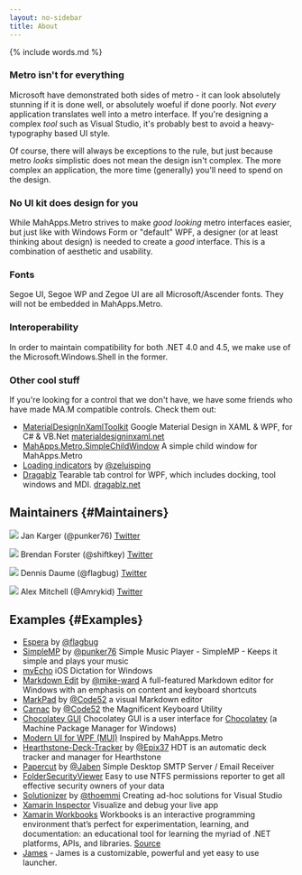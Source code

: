 ```yaml
---
layout: no-sidebar
title: About
---
```


{% include words.md %}

### Metro isn't for everything

Microsoft have demonstrated both sides of metro - it can look absolutely stunning if it is done well, or absolutely woeful if done poorly. Not *every* application translates well into a metro interface. If you're designing a complex *tool* such as Visual Studio, it's probably best to avoid a heavy-typography based UI style.

Of course, there will always be exceptions to the rule, but just because metro *looks* simplistic does not mean the design isn't complex. The more complex an application, the more time (generally) you'll need to spend on the design. 

### No UI kit does design for you

While MahApps.Metro strives to make *good looking* metro interfaces easier, but just like with Windows Form or "default" WPF, a designer (or at least thinking about design) is needed to create a *good* interface. This is a combination of aesthetic and usability.

### Fonts

Segoe UI, Segoe WP and Zegoe UI are all Microsoft/Ascender fonts. They will not be embedded in MahApps.Metro.

### Interoperability

In order to maintain compatibility for both .NET 4.0 and 4.5, we make use of the Microsoft.Windows.Shell in the former.

### Other cool stuff

If you're looking for a control that we don't have, we have some friends who have made MA.M compatible controls. Check them out:

- [MaterialDesignInXamlToolkit](https://github.com/ButchersBoy/MaterialDesignInXamlToolkit) Google Material Design in XAML & WPF, for C# & VB.Net [materialdesigninxaml.net](http://materialdesigninxaml.net)
- [MahApps.Metro.SimpleChildWindow](https://github.com/punker76/MahApps.Metro.SimpleChildWindow) A simple child window for MahApps.Metro
- [Loading indicators](https://github.com/zeluisping/LoadingIndicators.WPF) by [@zeluisping](https://github.com/zeluisping)
- [Dragablz](https://github.com/ButchersBoy/Dragablz) Tearable tab control for WPF, which includes docking, tool windows and MDI. [dragablz.net](https://dragablz.net)

## Maintainers {#Maintainers}

<div id="maintainer-list">
  <p>
    <img src="https://1.gravatar.com/avatar/1aea0f4dba1906e759377308c0df08f6?s=40"> Jan Karger (@punker76)
    <a href="https://twitter.com/punker76">Twitter</a>
  </p>
  <p>
    <img src="https://0.gravatar.com/avatar/337e8e7f3447c1245268f3313a3c3d88?s=40"> Brendan Forster (@shiftkey) 
    <a href="https://twitter.com/shiftkey">Twitter</a>
  </p>
  <p>
    <img src="https://2.gravatar.com/avatar/2ad310d3d4686045a088ed29029a62f0?s=40"> Dennis Daume (@flagbug)
    <a href="https://twitter.com/flagbug">Twitter</a>
  </p>
  <p>
    <img src="https://0.gravatar.com/avatar/0d3e475b86cba8c7eb6144364157ae8f?s=40"> Alex Mitchell (@Amrykid)
    <a href="https://twitter.com/Amrykid">Twitter</a>
  </p>
</div>

## Examples {#Examples}

* [Espera](https://github.com/flagbug/Espera) by [@flagbug](https://github.com/flagbug)
* [SimpleMP](https://github.com/punker76/simple-music-player) by [@punker76](https://github.com/punker76) Simple Music Player - SimpleMP - Keeps it simple and plays your music
* [myEcho](http://myechoapp.com/) iOS Dictation for Windows
* [Markdown Edit](https://markdownedit.com) by [@mike-ward](https://github.com/mike-ward) A full-featured Markdown editor for Windows with an emphasis on content and keyboard shortcuts
* [MarkPad](https://github.com/Code52/DownmarkerWPF) by [@Code52](https://github.com/Code52) a visual Markdown editor
* [Carnac](https://github.com/Code52/carnac) by [@Code52](https://github.com/Code52) the Magnificent Keyboard Utility
* [Chocolatey GUI](https://github.com/chocolatey/ChocolateyGUI) Chocolatey GUI is a user interface for [Chocolatey](https://chocolatey.org/) (a Machine Package Manager for Windows)
* [Modern UI for WPF (MUI)](https://github.com/firstfloorsoftware/mui) Inspired by MahApps.Metro
* [Hearthstone-Deck-Tracker](https://github.com/Epix37/Hearthstone-Deck-Tracker) by [@Epix37](https://github.com/Epix37) HDT is an automatic deck tracker and manager for Hearthstone
* [Papercut](https://github.com/jaben/papercut) by [@Jaben](https://github.com/Jaben) Simple Desktop SMTP Server / Email Receiver
* [FolderSecurityViewer](https://www.foldersecurityviewer.com) Easy to use NTFS permissions reporter to get all effective security owners of your data
* [Solutionizer](https://github.com/thoemmi/Solutionizer) by [@thoemmi](https://github.com/thoemmi) Creating ad-hoc solutions for Visual Studio
* [Xamarin Inspector](https://docs.microsoft.com/en-us/xamarin/tools/inspector/) Visualize and debug your live app
* [Xamarin Workbooks](https://docs.microsoft.com/en-us/xamarin/tools/workbooks/) Workbooks is an interactive programming environment that’s perfect for experimentation, learning, and documentation: an educational tool for learning the myriad of .NET platforms, APIs, and libraries. [Source](https://github.com/Microsoft/workbooks)
* [James](https://github.com/james-windows/james) - James is a customizable, powerful and yet easy to use launcher.
